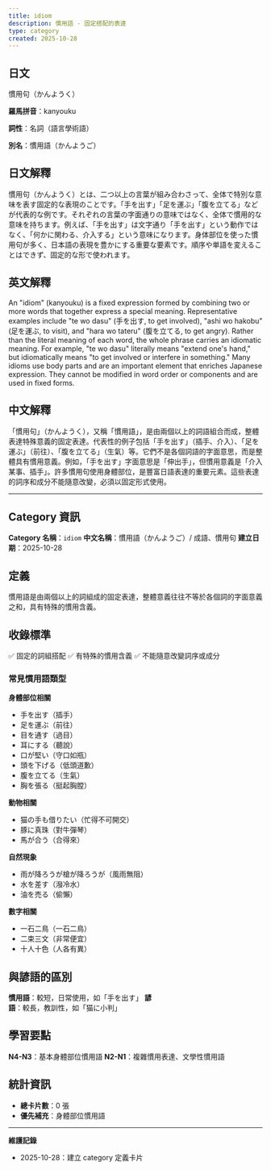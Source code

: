 ```yaml
---
title: idiom
description: 慣用語 - 固定搭配的表達
type: category
created: 2025-10-28
---
```


## 日文
慣用句（かんようく）

**羅馬拼音**：kanyouku

**詞性**：名詞（語言學術語）

**別名**：慣用語（かんようご）

## 日文解釋
慣用句（かんようく）とは、二つ以上の言葉が組み合わさって、全体で特別な意味を表す固定的な表現のことです。「手を出す」「足を運ぶ」「腹を立てる」などが代表的な例です。それぞれの言葉の字面通りの意味ではなく、全体で慣用的な意味を持ちます。例えば、「手を出す」は文字通り「手を出す」という動作ではなく、「何かに関わる、介入する」という意味になります。身体部位を使った慣用句が多く、日本語の表現を豊かにする重要な要素です。順序や単語を変えることはできず、固定的な形で使われます。

## 英文解釋
An "idiom" (kanyouku) is a fixed expression formed by combining two or more words that together express a special meaning. Representative examples include "te wo dasu" (手を出す, to get involved), "ashi wo hakobu" (足を運ぶ, to visit), and "hara wo tateru" (腹を立てる, to get angry). Rather than the literal meaning of each word, the whole phrase carries an idiomatic meaning. For example, "te wo dasu" literally means "extend one's hand," but idiomatically means "to get involved or interfere in something." Many idioms use body parts and are an important element that enriches Japanese expression. They cannot be modified in word order or components and are used in fixed forms.

## 中文解釋
「慣用句」（かんようく），又稱「慣用語」，是由兩個以上的詞語組合而成，整體表達特殊意義的固定表達。代表性的例子包括「手を出す」（插手、介入）、「足を運ぶ」（前往）、「腹を立てる」（生氣）等。它們不是各個詞語的字面意思，而是整體具有慣用意義。例如，「手を出す」字面意思是「伸出手」，但慣用意義是「介入某事、插手」。許多慣用句使用身體部位，是豐富日語表達的重要元素。這些表達的詞序和成分不能隨意改變，必須以固定形式使用。

---

## Category 資訊

**Category 名稱**：`idiom`
**中文名稱**：慣用語（かんようご）/ 成語、慣用句
**建立日期**：2025-10-28

## 定義

慣用語是由兩個以上的詞組成的固定表達，整體意義往往不等於各個詞的字面意義之和，具有特殊的慣用含義。

## 收錄標準

✅ 固定的詞組搭配
✅ 有特殊的慣用含義
✅ 不能隨意改變詞序或成分

### 常見慣用語類型

**身體部位相關**
- 手を出す（插手）
- 足を運ぶ（前往）
- 目を通す（過目）
- 耳にする（聽說）
- 口が堅い（守口如瓶）
- 頭を下げる（低頭道歉）
- 腹を立てる（生氣）
- 胸を張る（挺起胸膛）

**動物相關**
- 猫の手も借りたい（忙得不可開交）
- 豚に真珠（對牛彈琴）
- 馬が合う（合得來）

**自然現象**
- 雨が降ろうが槍が降ろうが（風雨無阻）
- 水を差す（潑冷水）
- 油を売る（偷懶）

**數字相關**
- 一石二鳥（一石二鳥）
- 二束三文（非常便宜）
- 十人十色（人各有異）

## 與諺語的區別

**慣用語**：較短，日常使用，如「手を出す」
**諺語**：較長，教訓性，如「猫に小判」

## 學習要點

**N4-N3**：基本身體部位慣用語
**N2-N1**：複雜慣用表達、文學性慣用語

## 統計資訊
- **總卡片數**：0 張
- **優先補充**：身體部位慣用語

---
**維護記錄**
- 2025-10-28：建立 category 定義卡片
